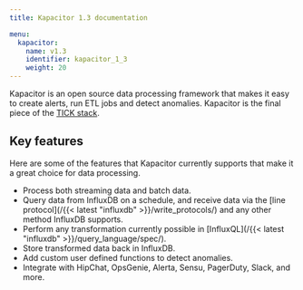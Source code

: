 ```yaml
---
title: Kapacitor 1.3 documentation

menu:
  kapacitor:
    name: v1.3
    identifier: kapacitor_1_3
    weight: 20
---
```


Kapacitor is an open source data processing framework that makes it easy to create
alerts, run ETL jobs and detect anomalies.
Kapacitor is the final piece of the [TICK stack](https://influxdata.com/time-series-platform/).

## Key features

Here are some of the features that Kapacitor currently supports that make it a
great choice for data processing.

* Process both streaming data and batch data.
* Query data from InfluxDB on a schedule, and receive data via the
[line protocol](/{{< latest "influxdb" >}}/write_protocols/) and any other method InfluxDB supports.
* Perform any transformation currently possible in [InfluxQL](/{{< latest "influxdb" >}}/query_language/spec/).
* Store transformed data back in InfluxDB.
* Add custom user defined functions to detect anomalies.
* Integrate with HipChat, OpsGenie, Alerta, Sensu, PagerDuty, Slack, and more.
